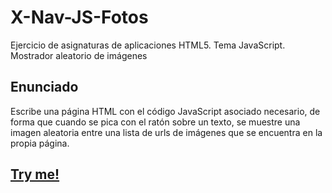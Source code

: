 # X-Nav-JS-Fotos
Ejercicio de asignaturas de aplicaciones HTML5. Tema JavaScript. Mostrador aleatorio de imágenes

## Enunciado

Escribe una página HTML con el código JavaScript asociado necesario, de forma que cuando se pica con el ratón sobre un texto, se muestre una imagen aleatoria entre una lista de urls de imágenes que se encuentra en la propia página.

## [Try me!](https://crisng4.github.io/X-Nav-JS-Fotos)

